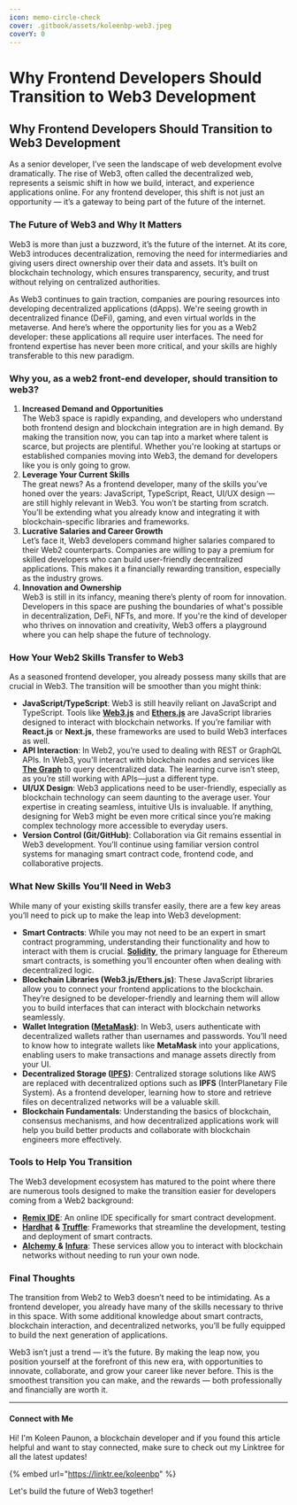 ```yaml
---
icon: memo-circle-check
cover: .gitbook/assets/koleenbp-web3.jpeg
coverY: 0
---
```


# Why Frontend Developers Should Transition to Web3 Development

## Why Frontend Developers Should Transition to Web3 Development

As a senior developer, I’ve seen the landscape of web development evolve dramatically. The rise of Web3, often called the decentralized web, represents a seismic shift in how we build, interact, and experience applications online. For any frontend developer, this shift is not just an opportunity — it’s a gateway to being part of the future of the internet.

### The Future of Web3 and Why It Matters

Web3 is more than just a buzzword, it’s the future of the internet. At its core, Web3 introduces decentralization, removing the need for intermediaries and giving users direct ownership over their data and assets. It’s built on blockchain technology, which ensures transparency, security, and trust without relying on centralized authorities.

As Web3 continues to gain traction, companies are pouring resources into developing decentralized applications (dApps). We're seeing growth in decentralized finance (DeFi), gaming, and even virtual worlds in the metaverse. And here’s where the opportunity lies for you as a Web2 developer: these applications all require user interfaces. The need for frontend expertise has never been more critical, and your skills are highly transferable to this new paradigm.

### Why you, as a web2 front-end developer, should transition to web3?

1. **Increased Demand and Opportunities**\
   The Web3 space is rapidly expanding, and developers who understand both frontend design and blockchain integration are in high demand. By making the transition now, you can tap into a market where talent is scarce, but projects are plentiful. Whether you're looking at startups or established companies moving into Web3, the demand for developers like you is only going to grow.
2. **Leverage Your Current Skills**\
   The great news? As a frontend developer, many of the skills you’ve honed over the years: JavaScript, TypeScript, React, UI/UX design — are still highly relevant in Web3. You won’t be starting from scratch. You’ll be extending what you already know and integrating it with blockchain-specific libraries and frameworks.
3. **Lucrative Salaries and Career Growth**\
   Let’s face it, Web3 developers command higher salaries compared to their Web2 counterparts. Companies are willing to pay a premium for skilled developers who can build user-friendly decentralized applications. This makes it a financially rewarding transition, especially as the industry grows.
4. **Innovation and Ownership**\
   Web3 is still in its infancy, meaning there’s plenty of room for innovation. Developers in this space are pushing the boundaries of what's possible in decentralization, DeFi, NFTs, and more. If you're the kind of developer who thrives on innovation and creativity, Web3 offers a playground where you can help shape the future of technology.

### How Your Web2 Skills Transfer to Web3

As a seasoned frontend developer, you already possess many skills that are crucial in Web3. The transition will be smoother than you might think:

* **JavaScript/TypeScript**: Web3 is still heavily reliant on JavaScript and TypeScript. Tools like [**Web3.js**](https://docs.web3js.org) and [**Ethers.js**](https://docs.ethers.org) are JavaScript libraries designed to interact with blockchain networks. If you’re familiar with **React.js** or **Next.js**, these frameworks are used to build Web3 interfaces as well.
* **API Interaction**: In Web2, you’re used to dealing with REST or GraphQL APIs. In Web3, you'll interact with blockchain nodes and services like [**The Graph**](https://thegraph.com/) to query decentralized data. The learning curve isn’t steep, as you’re still working with APIs—just a different type.
* **UI/UX Design**: Web3 applications need to be user-friendly, especially as blockchain technology can seem daunting to the average user. Your expertise in creating seamless, intuitive UIs is invaluable. If anything, designing for Web3 might be even more critical since you’re making complex technology more accessible to everyday users.
* **Version Control (Git/GitHub)**: Collaboration via Git remains essential in Web3 development. You’ll continue using familiar version control systems for managing smart contract code, frontend code, and collaborative projects.

### What New Skills You’ll Need in Web3

While many of your existing skills transfer easily, there are a few key areas you’ll need to pick up to make the leap into Web3 development:

* **Smart Contracts**: While you may not need to be an expert in smart contract programming, understanding their functionality and how to interact with them is crucial. [**Solidity**](https://docs.soliditylang.org/), the primary language for Ethereum smart contracts, is something you’ll encounter often when dealing with decentralized logic.
* **Blockchain Libraries (Web3.js/Ethers.js)**: These JavaScript libraries allow you to connect your frontend applications to the blockchain. They’re designed to be developer-friendly and learning them will allow you to build interfaces that can interact with blockchain networks seamlessly.
* **Wallet Integration (**[**MetaMask**](https://metamask.io/)**)**: In Web3, users authenticate with decentralized wallets rather than usernames and passwords. You’ll need to know how to integrate wallets like **MetaMask** into your applications, enabling users to make transactions and manage assets directly from your UI.
* **Decentralized Storage (**[**IPFS**](https://ipfs.tech/)**)**: Centralized storage solutions like AWS are replaced with decentralized options such as **IPFS** (InterPlanetary File System). As a frontend developer, learning how to store and retrieve files on decentralized networks will be a valuable skill.
* **Blockchain Fundamentals**: Understanding the basics of blockchain, consensus mechanisms, and how decentralized applications work will help you build better products and collaborate with blockchain engineers more effectively.

### Tools to Help You Transition

The Web3 development ecosystem has matured to the point where there are numerous tools designed to make the transition easier for developers coming from a Web2 background:

* [**Remix IDE**](https://remix.ethereum.org): An online IDE specifically for smart contract development.
* [**Hardhat**](https://hardhat.org/) **&** [**Truffle**](https://archive.trufflesuite.com/): Frameworks that streamline the development, testing and deployment of smart contracts.
* [**Alchemy** ](https://www.alchemy.com/)**&** [**Infura**](https://www.infura.io/): These services allow you to interact with blockchain networks without needing to run your own node.

### Final Thoughts

The transition from Web2 to Web3 doesn’t need to be intimidating. As a frontend developer, you already have many of the skills necessary to thrive in this space. With some additional knowledge about smart contracts, blockchain interaction, and decentralized networks, you’ll be fully equipped to build the next generation of applications.

Web3 isn’t just a trend — it’s the future. By making the leap now, you position yourself at the forefront of this new era, with opportunities to innovate, collaborate, and grow your career like never before. This is the smoothest transition you can make, and the rewards — both professionally and financially are worth it.

***

#### Connect with Me

Hi! I'm Koleen Paunon, a blockchain developer and if you found this article helpful and want to stay connected, make sure to check out my Linktree for all the latest updates!

{% embed url="https://linktr.ee/koleenbp" %}

Let's build the future of Web3 together!
